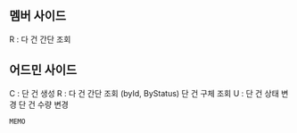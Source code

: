 ## 멤버 사이드
R : 다 건 간단 조회

## 어드민 사이드
C : 단 건 생성
R : 
	다 건 간단 조회 (byId, ByStatus)
	단 건 구체 조회
U : 
	단 건 상태 변경
	단 건 수량 변경


~~~
MEMO

 
~~~
